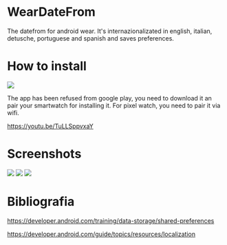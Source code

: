 # WearDateFrom
The datefrom for android wear. It's internazionalizated in english, italian, detusche, portuguese and spanish and saves preferences.

# How to install

<img src="https://user-images.githubusercontent.com/49764967/217847373-bdda8f67-ea3d-4097-b169-bbe16035b3a0.png" />

The app has been refused from google play, you need to download it an pair your smartwatch for installing it.
For pixel watch, you need to pair it via wifi.

https://youtu.be/TuLLSppvxaY

# Screenshots
<image src="https://user-images.githubusercontent.com/49764967/217848353-d679f622-cc23-4ee2-8009-200b9cac7626.png" />
<image src="https://user-images.githubusercontent.com/49764967/217848356-c17ec9a7-48bd-471a-a84b-3ced2491a090.png" />
<image src="https://user-images.githubusercontent.com/49764967/217848361-4faf7752-7d01-4327-bc90-7e75cebc2108.png" />



# Bibliografia

https://developer.android.com/training/data-storage/shared-preferences

https://developer.android.com/guide/topics/resources/localization
